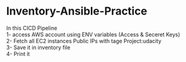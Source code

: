 # Inventory-Ansible-Practice
In this CICD Pipeline  <br /> 
1- access AWS account using ENV variables (Access & Seceret Keys)  <br /> 
2- Fetch all EC2 instances Public IPs with tage Project:udacity  <br /> 
3- Save it in inventory file  <br /> 
4- Print it  <br /> 